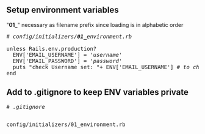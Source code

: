 <h2>Setup environment variables</h2>  

"<b>01_</b>" necessary as filename prefix since loading is in alphabetic order

<pre>
<em># config/initializers/<b>01_</b>environment.rb</em>

unless Rails.env.production?
  ENV['EMAIL_USERNAME'] = '<em>username</em>'
  ENV['EMAIL_PASSWORD'] = '<em>password</em>'
  puts "check Username set: "+ ENV['EMAIL_USERNAME'] <em># to check ENV[] was loaded correctly</em>
end
</pre>

<h2>Add to .gitignore to keep ENV variables private</h2>
<pre>
<em># .gitignore</em>

config/initializers/01_environment.rb
</pre>
